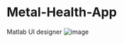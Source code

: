 # Metal-Health-App
Matlab UI designer
![image](https://github.com/user-attachments/assets/694e4e61-9099-489e-91ea-adce1b8c7383)
